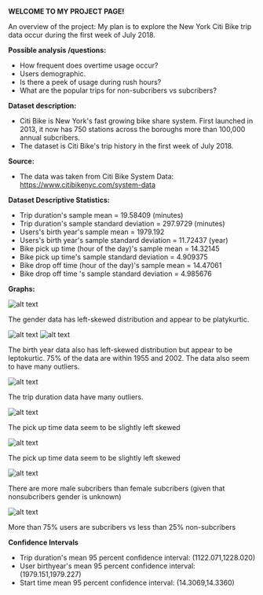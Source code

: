 
**WELCOME TO MY PROJECT PAGE!**

An overview of the project:
My plan is to explore the New York Citi Bike trip data occur during the first week of July 2018.

**Possible analysis /questions:**
- How frequent does overtime usage occur?
- Users demographic.
- Is there a peek of usage during rush hours?
- What are the popular trips for non-subcribers vs subcribers?

**Dataset description:**
- Citi Bike is New York's fast growing bike share system. First launched in 2013, it now has 750 stations across the boroughs more than 100,000 annual subcribers.
- The dataset is Citi Bike's trip history in the first week of July 2018.

**Source:**
- The data was taken from Citi Bike System Data: https://www.citibikenyc.com/system-data

**Dataset Descriptive Statistics:**
- Trip duration's sample mean = 19.58409 (minutes)
- Trip duration's sample standard deviation = 297.9729 (minutes)
- Users's birth year's sample mean = 1979.192
- Users's birth year's sample standard deviation = 11.72437 (year)
- Bike pick up time (hour of the day)'s sample mean = 14.32145
- Bike pick up time's sample standard deviation = 4.909375
- Bike drop off time (hour of the day)'s sample mean = 14.47061
- Bike drop off time 's sample standard deviation = 4.985676

**Graphs:**

![alt text](https://raw.githubusercontent.com/Hana87NH/MAT327_Statistics/master/graphs/Hist_gender.png)

The gender data has left-skewed distribution and appear to be platykurtic.

![alt text](https://raw.githubusercontent.com/Hana87NH/MAT327_Statistics/master/graphs/CitiBike_hist_birthyear.png)
![alt text](https://raw.githubusercontent.com/Hana87NH/MAT327_Statistics/master/graphs/Boxplot_birthYear.png)


The birth year data also has left-skewed distribution but appear to be leptokurtic. 75% of the data are within 1955 and 2002. The data also seem to have many outliers.

![alt text](https://raw.githubusercontent.com/Hana87NH/MAT327_Statistics/master/graphs/Citibike_boxplot_tripduration.png)

The trip duration data have many outliers.

![alt text](https://raw.githubusercontent.com/Hana87NH/MAT327_Statistics/master/graphs/Hist_PU_time.png)

The pick up time data seem to be slightly left skewed

![alt text](https://raw.githubusercontent.com/Hana87NH/MAT327_Statistics/master/graphs/Hist_DO_time.png)

The pick up time data seem to be slightly left skewed

![alt text](https://raw.githubusercontent.com/Hana87NH/MAT327_Statistics/master/graphs/Pareto_Gender.png)

There are more male subcribers than female subcribers (given that nonsubcribers gender is unknown)

![alt text](https://raw.githubusercontent.com/Hana87NH/MAT327_Statistics/master/graphs/Pareto_UserTypes.png)

More than 75% users are subcribers vs less than 25% non-subcribers

**Confidence Intervals**
- Trip duration's mean 95 percent confidence interval: (1122.071,1228.020)
- User birthyear's mean 95 percent confidence interval: (1979.151,1979.227)
- Start time mean 95 percent confidence interval: (14.3069,14.3360)
